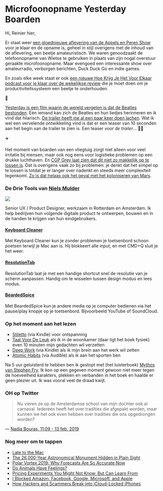 # Microfoonopname Yesterday Boarden

Hi, Reinier hier,

Er staat weer [een gloednieuwe aflevering van de Appels en Peren Show](http://appelsenperenshow.nl/aflevering/2019/2/12/165-zipception-mediatheek-psk31-objectief-fantastisch) voor je klaar en de opname is, geheel in stijl overigens met de inhoud van de aflevering, een beetje amateuristisch. We waren genoodzaakt de telefoonopname van Wietse te gebruiken in plaats van zijn nogal overstuur geraakte microfoonopname. Maar evengoed een interessante show over amateurradio, verborgen berichten, Duck Duck Go en indie games.

En zoals elke week staat er ook [een nieuwe Hoe Krijg Je Het Voor Elkaar podcast voor je klaar over de wekelijkse review](https://hoekrijgjehetvoorelkaar.nl/shownotes/2019/02/11/s01e05-grip-op-week.html) die je moet doen om je productiviteitssysteem een beetje te onderhouden.

🎸

[Yesterday is een film waarin de wereld vergeten is dat de Beatles bestonden](https://www.yesterdaymovie.com). Eén iemand kan zich de Beatles en hun liedjes herinneren en ik vind dat hilarisch. [De trailer heeft me al een paar keer doen lachen](https://www.youtube.com/watch?v=qD6FDkUXSZQ). Wat ik wel een vervelende ontwikkeling vind is dat er een teaser van 10 seconden aan het begin van de trailer te zien is. Een teaser _voor de trailer_… 🤷‍♂️

✈️

Het moment van boarden van een vliegtuig zorgt niet alleen voor veel irritatie bij mensen, maar ook nog eens voor logistieke problemen op een drukke luchthaven. En [CGP Grey laat zien dat dit niet zo makkelijk op te lossen is](https://www.youtube.com/watch?v=oAHbLRjF0vo). Dat is overigens vaak zo bij problemen: je denkt dat het simpel op te lossen is totdat je er langer over nadenkt en steeds meer complexiteit tegenkomt. [Zo is dat helaas ook het geval met het koloniseren van Mars](https://www.youtube.com/watch?v=uqKGREZs6-w).

### De Drie Tools van [Niels Mulder](https://twitter.com/piels)

![](https://sinds82.nl/images/niels-mulder.jpg)

Senior UX / Product Designer, werkzaam in Rotterdam en Amsterdam. Ik help bedrijven hun volgende digitale product te ontwerpen, bouwen en in de handen te krijgen van hun eindgebruikers.

#### [Keyboard Cleaner](http://jan.prima.de/~jan/plok/archives/48-Keyboard-Cleaner.html)

Met Keyboard Cleaner kun je zonder problemen je toetsenbord schoon poetsen terwijl je Mac aan is. Hij blokkeert alle input, en met CMD+Q sluit je het weer.

#### [ResolutionTab](http://www.resolutiontab.com/)

ResolutionTab laat je met een handige shortcut snel de resolutie van je scherm aanpassen. Handig om te wisselen tussen design modus en lees modus.

#### [BeardedSpice](https://beardedspice.github.io/)

Met BeardedSpice kun je andere media op je computer bedienen via het pause/play knopje op je toetsenbord. Bijvoorbeeld YouTube of SoundCloud.

### Op het moment aan het lezen

- [Stiletto](https://www.goodreads.com/book/show/25966753-stiletto) (via Kindle) voor ontspanning
- [Taal Voor De Leuk](https://www.goodreads.com/book/show/41020220-taal-voor-de-leuk) als ik in de woonkamer (daar ligt het boek fysiek) even 10 minuten mijn gedachten wil verzetten
- [Deep Work](https://www.goodreads.com/book/show/27985224-deep-work) (via Kindle) als ik mijn brein aan het werk wil zetten
- [Atomic Habits](https://www.goodreads.com/book/show/40121378-atomic-habits) (via Audible) als ik aan het sporten ben

Na 5 uur geluisterd te hebben ben ik gestopt met (het luisterboek) [Mythos van Stephen Fry](https://www.goodreads.com/book/show/35074096-mythos?from_search=true). Ik kon op een gegeven moment gewoon niet meer tegen de hoeveelheid karakters, plekken en verbanden in het boek en haalde er geen plezier uit. Ik was vooral veel de draad kwijt.

### OH op Twitter

> Nu vieren ze op de Amsterdamse school van mijn dochter ook al carnaval. Iedereen heeft het over tradities die afgepakt worden, maar kunnen we het ook even hebben over tradities die ons opgedrongen worden?

— [Nadia Bouras, 11:09 - 13 feb. 2019](https://twitter.com/NadiaBouras/status/1095626109583089664)

### Nog meer om te tappen

- [Late to the Mac](https://bitsplitting.org/2018/05/09/late-to-the-mac/)
- [The 26,000-Year Astronomical Monument Hidden in Plain Sight](http://blog.longnow.org/02019/01/29/the-26000-year-astronomical-monument-hidden-in-plain-sight/)
- [Polar Vortex 2019: Why Forecasts Are So Accurate Now](https://www.theatlantic.com/science/archive/2019/01/polar-vortex-weather-forecasting-good-now/581605/)
- [Do Animals Have Feelings?](https://www.theatlantic.com/magazine/archive/2019/03/what-the-crow-knows/580726/)
- [Pricing Experiments You Might Not Know, But Can Learn From](https://conversionxl.com/blog/pricing-experiments-you-might-not-know-but-can-learn-from/)
- [I Blocked Amazon, Facebook, Google, Microsoft, and Apple](https://gizmodo.com/i-cut-the-big-five-tech-giants-from-my-life-it-was-hel-1831304194)
- [How Hackers and Scammers Break into iCloud-Locked iPhones](https://motherboard.vice.com/en_us/article/8xyq8v/how-to-unlock-icloud-stolen-iphone)